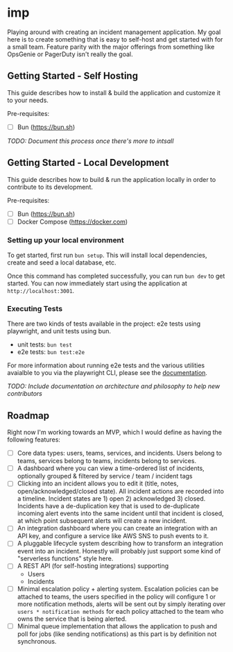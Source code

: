 # imp

Playing around with creating an incident management application. My goal here is to create something
that is easy to self-host and get started with for a small team. Feature parity with the major
offerings from something like OpsGenie or PagerDuty isn't really the goal.

## Getting Started - Self Hosting

This guide describes how to install & build the application and customize it to your needs.

Pre-requisites:

- [ ] Bun (https://bun.sh)

_TODO: Document this process once there's more to intsall_

## Getting Started - Local Development

This guide describes how to build & run the application locally in order to contribute to its
development.

Pre-requisites:

- [ ] Bun (https://bun.sh)
- [ ] Docker Compose (https://docker.com)

### Setting up your local environment

To get started, first run `bun setup`. This will install local dependencies, create and seed a local
database, etc.

Once this command has completed successfully, you can run `bun dev` to get started. You can now
immediately start using the application at `http://localhost:3001`.

### Executing Tests

There are two kinds of tests available in the project: e2e tests using playwright, and unit tests
using bun.

- unit tests: `bun test`
- e2e tests: `bun test:e2e`

For more information about running e2e tests and the various utilities avaialble to you via the
playwright CLI, please see the [documentation](https://playwright.dev/).

_TODO: Include documentation on architecture and philosophy to help new contributors_

## Roadmap

Right now I'm working towards an MVP, which I would define as having the following features:

- [ ] Core data types: users, teams, services, and incidents. Users belong to teams, services belong
      to teams, incidents belong to services.
- [ ] A dashboard where you can view a time-ordered list of incidents, optionally grouped & filtered
      by service / team / incident tags
- [ ] Clicking into an incident allows you to edit it (title, notes, open/acknowledged/closed
      state). All incident actions are recorded into a timeline. Incident states are 1) open 2)
      acknowledged 3) closed. Incidents have a de-duplication key that is used to de-duplicate
      incoming alert events into the same incident until that incident is closed, at which point
      subsequent alerts will create a new incident.
- [ ] An integration dashboard where you can create an integration with an API key, and configure a
      service like AWS SNS to push events to it.
- [ ] A pluggable lifecycle system describing how to transform an integration event into an
      incident. Honestly will probably just support some kind of "serverless functions" style here.
- [ ] A REST API (for self-hosting integrations) supporting
  - Users
  - Incidents
- [ ] Minimal escalation policy + alerting system. Escalation policies can be attached to teams, the
      users specified in the policy will configure 1 or more notification methods, alerts will be
      sent out by simply iterating over `users * notification methods` for each policy attached to
      the team who owns the service that is being alerted.
- [ ] Minimal queue implementation that allows the application to push and poll for jobs (like
      sending notifications) as this part is by definition not synchronous.
